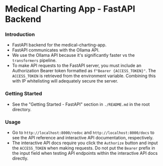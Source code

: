# Medical Charting App - FastAPI Backend

### Introduction
- FastAPI backend for the medical-charting-app.
- FastAPI communicates with the Ollama API.
- We use the Ollama API because it's significantly faster vs the `transformers` pipeline.
- To make API requests to the FastAPI server, you must include an Authorization Bearer token formatted as `f"Bearer {ACCESS_TOKEN}"`. The `ACCESS_TOKEN` is retrieved from the environment variable. Combining this with IP whitelisting will adequately secure the server.

### Getting Started
- See the "Getting Started - FastAPI" section in `./README.md` in the root directory.

### Usage
- Go to `http://localhost:8000/redoc` and `http://localhost:8000/docs` to see the API reference and interactive API documentation, respectively.
- The interactive API docs require you click the `Authorize` button and input the `ACCESS_TOKEN` when making requests. Do not put the `Bearer` prefix in the input field when testing API endpoints within the interactive API docs directly.
